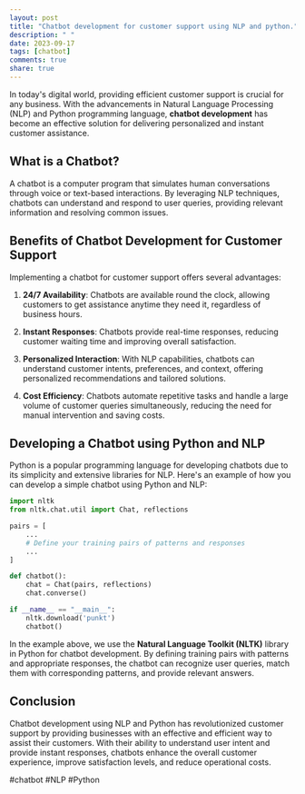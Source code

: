 ```yaml
---
layout: post
title: "Chatbot development for customer support using NLP and python."
description: " "
date: 2023-09-17
tags: [chatbot]
comments: true
share: true
---
```


In today's digital world, providing efficient customer support is crucial for any business. With the advancements in Natural Language Processing (NLP) and Python programming language, **chatbot development** has become an effective solution for delivering personalized and instant customer assistance.

## What is a Chatbot?

A chatbot is a computer program that simulates human conversations through voice or text-based interactions. By leveraging NLP techniques, chatbots can understand and respond to user queries, providing relevant information and resolving common issues.

## Benefits of Chatbot Development for Customer Support

Implementing a chatbot for customer support offers several advantages:

1. **24/7 Availability**: Chatbots are available round the clock, allowing customers to get assistance anytime they need it, regardless of business hours.

2. **Instant Responses**: Chatbots provide real-time responses, reducing customer waiting time and improving overall satisfaction.

3. **Personalized Interaction**: With NLP capabilities, chatbots can understand customer intents, preferences, and context, offering personalized recommendations and tailored solutions.

4. **Cost Efficiency**: Chatbots automate repetitive tasks and handle a large volume of customer queries simultaneously, reducing the need for manual intervention and saving costs.

## Developing a Chatbot using Python and NLP

Python is a popular programming language for developing chatbots due to its simplicity and extensive libraries for NLP. Here's an example of how you can develop a simple chatbot using Python and NLP:

```python
import nltk
from nltk.chat.util import Chat, reflections

pairs = [
    ...
    # Define your training pairs of patterns and responses
    ...
]

def chatbot():
    chat = Chat(pairs, reflections)
    chat.converse()

if __name__ == "__main__":
    nltk.download('punkt')
    chatbot()
```

In the example above, we use the **Natural Language Toolkit (NLTK)** library in Python for chatbot development. By defining training pairs with patterns and appropriate responses, the chatbot can recognize user queries, match them with corresponding patterns, and provide relevant answers.

## Conclusion

Chatbot development using NLP and Python has revolutionized customer support by providing businesses with an effective and efficient way to assist their customers. With their ability to understand user intent and provide instant responses, chatbots enhance the overall customer experience, improve satisfaction levels, and reduce operational costs.

#chatbot #NLP #Python